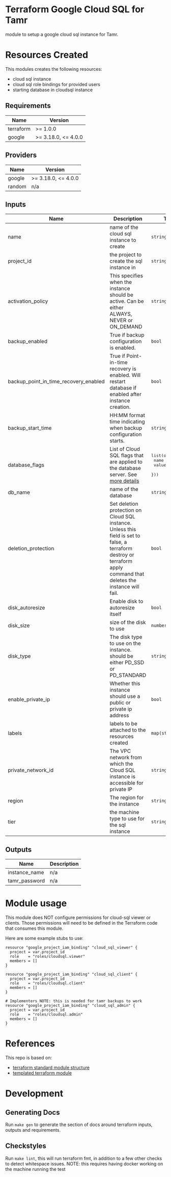 # Terraform Google Cloud SQL for Tamr
module to setup a google cloud sql instance for Tamr.

# Resources Created
This modules creates the following resources:
* cloud sql instance
* cloud sql role bindings for provided users
* starting database in cloudsql instance


<!-- BEGINNING OF PRE-COMMIT-TERRAFORM DOCS HOOK -->
## Requirements

| Name | Version             |
|------|---------------------|
| terraform | >= 1.0.0            |
| google | >= 3.18.0, <= 4.0.0 |

## Providers

| Name | Version |
|------|---------|
| google | >= 3.18.0, <= 4.0.0 |
| random | n/a |

## Inputs

| Name | Description | Type | Default | Required |
|------|-------------|------|---------|:--------:|
| name | name of the cloud sql instance to create | `string` | n/a | yes |
| project\_id | the project to create the sql instance in | `string` | n/a | yes |
| activation\_policy | This specifies when the instance should be active. Can be either ALWAYS, NEVER or ON\_DEMAND | `string` | `"ALWAYS"` | no |
| backup\_enabled | True if backup configuration is enabled. | `bool` | `true` | no |
| backup\_point\_in\_time\_recovery\_enabled | True if Point-in-time recovery is enabled. Will restart database if enabled after instance creation. | `bool` | `true` | no |
| backup\_start\_time | HH:MM format time indicating when backup configuration starts. | `string` | `"06:00"` | no |
| database\_flags | List of Cloud SQL flags that are applied to the database server. See [more details](https://cloud.google.com/sql/docs/mysql/flags) | <pre>list(object({<br>    name  = string<br>    value = string<br>  }))</pre> | `[]` | no |
| db\_name | name of the database | `string` | `"doit"` | no |
| deletion\_protection | Set deletion protection on Cloud SQL instance. Unless this field is set to false, a terraform destroy or terraform apply command that deletes the instance will fail. | `bool` | `true` | no |
| disk\_autoresize | Enable disk to autoresize itself | `bool` | `true` | no |
| disk\_size | size of the disk to use | `number` | `100` | no |
| disk\_type | The disk type to use on the instance. should be either PD\_SSD or PD\_STANDARD | `string` | `"PD_SSD"` | no |
| enable\_private\_ip | Whether this instance should use a public or private ip address | `bool` | `false` | no |
| labels | labels to be attached to the resources created | `map(string)` | `{}` | no |
| private\_network\_id | The VPC network from which the Cloud SQL instance is accessible for private IP | `string` | `""` | no |
| region | The region for the instance | `string` | `"us-east1"` | no |
| tier | the machine type to use for the sql instance | `string` | `"db-custom-1-3840"` | no |

## Outputs

| Name | Description |
|------|-------------|
| instance\_name | n/a |
| tamr\_password | n/a |

<!-- END OF PRE-COMMIT-TERRAFORM DOCS HOOK -->

# Module usage

This module does NOT configure permissions for cloud-sql viewer or clients. Those permissions will need to be defined
in the Terraform code that consumes this module.

Here are some example stubs to use:

    resource "google_project_iam_binding" "cloud_sql_viewer" {
      project = var.project_id
      role    = "roles/cloudsql.viewer"
      members = []
    }
    
    resource "google_project_iam_binding" "cloud_sql_client" {
      project = var.project_id
      role    = "roles/cloudsql.client"
      members = []
    }

    # Implementers NOTE: this is needed for tamr backups to work
    resource "google_project_iam_binding" "cloud_sql_admin" {
      project = var.project_id
      role    = "roles/cloudsql.admin"
      members = []
    }

# References
This repo is based on:
* [terraform standard module structure](https://www.terraform.io/docs/modules/index.html#standard-module-structure)
* [templated terraform module](https://github.com/tmknom/template-terraform-module)

# Development
## Generating Docs
Run `make gen` to generate the section of docs around terraform inputs, outputs and requirements.

## Checkstyles
Run `make lint`, this will run terraform fmt, in addition to a few other checks to detect whitespace issues.
NOTE: this requires having docker working on the machine running the test
